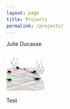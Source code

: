 ```yaml
---
layout: page
title: Projects
permalink: /projects/
---
```



Julie Ducasse

<img src="thumbnail.png">

Test
